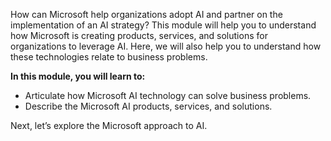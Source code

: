How can Microsoft help organizations adopt AI and partner on the implementation of an AI strategy? This module will help you to understand how Microsoft is creating products, services, and solutions for organizations to leverage AI. Here, we will also help you to understand how these technologies relate to business problems.

**In this module, you will learn to:**

* Articulate how Microsoft AI technology can solve business problems.
* Describe the Microsoft AI products, services, and solutions.

Next, let’s explore the Microsoft approach to AI.